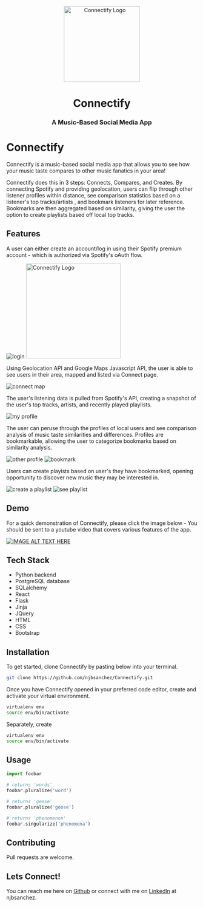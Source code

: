 <p align="center">
  <img width="200" src="https://i.ibb.co/CV47pR3/logo-point.png" alt="Connectify Logo">

</p>

<h1 align="center">
    Connectify
</h1>
<h3 align="center">
    A Music-Based Social Media App
</h3>

# Connectify

Connectify is a music-based social media app that allows you to see how your music taste compares to other music fanatics in your area! 

Connectify does this in 3 steps: Connects, Compares, and Creates. By connecting Spotify and providing geolocation,  users can flip through other listener profiles within distance, see comparison statistics based on a listener's top tracks/artists , and bookmark listeners for later reference. Bookmarks are then aggregated based on similarity, giving the user the option to create playlists based off local top tracks.

## Features

A user can either create an account/log in using their Spotify premium account - which is authorized via Spotify's oAuth flow.

![login](https://media.giphy.com/media/iVadCUYD5cgST9KqhA/giphy.gif)
<img height="250" src="https://i.ibb.co/zJp0NJH/Screen-Shot-2021-07-07-at-11-04-23-AM.png" alt="Connectify Logo">

Using Geolocation API and Google Maps Javascript API, the user is able to see users in their area, mapped and listed via Connect page.

![connect map](https://media.giphy.com/media/paafF5u3T7EmW1spve/giphy.gif)

The user's listening data is pulled from Spotify's API, creating a snapshot of the user's top tracks, artists, and recently played playlists.

![my profile](https://media.giphy.com/media/Ga8oMboFCL3SMAwcFD/giphy.gif)

The user can peruse through the profiles of local users and see comparison analysis of music taste similarities and differences. Profiles are bookmarkable, allowing the user to categorize bookmarks based on similarity analysis.

![other profile](https://media.giphy.com/media/6AfJ7iM51loKymS8yW/giphy.gif)
![bookmark](https://media.giphy.com/media/lMAKBzXpR9dMK2hdyM/giphy.gif)

Users can create playists based on user's they have bookmarked, opening opportunity to discover new music they may be interested in.

![create a playlist](https://media.giphy.com/media/J0YRRz5OglN1xT1aP5/giphy.gif)
![see playlist](https://media.giphy.com/media/yyUdjy0ElHVAuwszlE/giphy.gif)

## Demo

For a quick demonstration of Connectify, please click the image below - You should be sent to a youtube video that covers various features of the app.

[![IMAGE ALT TEXT HERE](https://img.youtube.com/vi/s4K1UPxAdaM/0.jpg)](https://www.youtube.com/watch?v=s4K1UPxAdaM)


## Tech Stack

- Python backend
- PostgreSQL database
- SQLalchemy
- React
- Flask
- Jinja
- JQuery
- HTML
- CSS
- Bootstrap

## Installation

To get started, clone Connectify by pasting below into your terminal.

```bash
git clone https://github.com/njbsanchez/Connectify.git
```

Once you have Connectify opened in your preferred code editor, create and activate your virtual environment.

```bash
virtualenv env
source env/bin/activate
```

Separately, create

```bash
virtualenv env
source env/bin/activate
```

## Usage

```python
import foobar

# returns 'words'
foobar.pluralize('word')

# returns 'geese'
foobar.pluralize('goose')

# returns 'phenomenon'
foobar.singularize('phenomena')
```

## Contributing

Pull requests are welcome. 

## Lets Connect!

You can reach me here on [Github](https://github.com/njbsanchez/Connectify) or connect with me on [LinkedIn](https://www.linkedin.com/in/njbsanchez/) at njbsanchez.
